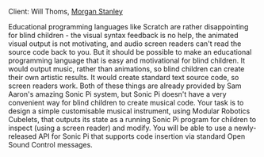 Client: Will Thoms, [Morgan Stanley](Morgan_Stanley "wikilink")

Educational programming languages like Scratch are rather disappointing
for blind children - the visual syntax feedback is no help, the animated
visual output is not motivating, and audio screen readers can't read the
source code back to you. But it should be possible to make an
educational programming language that is easy and motivational for blind
children. It would output music, rather than animations, so blind
children can create their own artistic results. It would create standard
text source code, so screen readers work. Both of these things are
already provided by Sam Aaron's amazing Sonic Pi system, but Sonic Pi
doesn't have a very convenient way for blind children to create musical
code. Your task is to design a simple customisable musical instrument,
using Modular Robotics Cubelets, that outputs its state as a running
Sonic Pi program for children to inspect (using a screen reader) and
modify. You will be able to use a newly-released API for Sonic Pi that
supports code insertion via standard Open Sound Control messages.